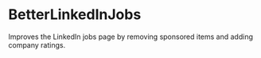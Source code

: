 # BetterLinkedInJobs

Improves the LinkedIn jobs page by removing sponsored items and adding company ratings.
